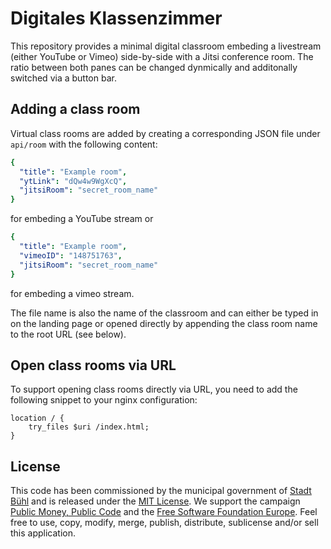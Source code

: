 # Digitales Klassenzimmer

This repository provides a minimal digital classroom embeding a livestream (either YouTube or Vimeo) side-by-side with a Jitsi conference room. The ratio between both panes can be changed dynmically and additonally switched via a button bar.

## Adding a class room

Virtual class rooms are added by creating a corresponding JSON file under `api/room` with the following content:

```yaml
{
  "title": "Example room",
  "ytLink": "dQw4w9WgXcQ",
  "jitsiRoom": "secret_room_name"
}
```
for embeding a YouTube stream or

```yaml
{
  "title": "Example room",
  "vimeoID": "148751763",
  "jitsiRoom": "secret_room_name"
}
```

for embeding a vimeo stream.

The file name is also the name of the classroom and can either be typed in on the landing page or opened directly by appending the class room name to the root URL (see below).

## Open class rooms via URL

To support opening class rooms directly via URL, you need to add the following snippet to your nginx configuration:

```nginx
location / {
    try_files $uri /index.html;
}
```

## License

This code has been commissioned by the municipal government of [Stadt Bühl](https://www.buehl.de) and is released under the [MIT License](https://opensource.org/licenses/MIT). We support the campaign [Public Money, Public Code](https://publiccode.eu/) and the [Free Software Foundation Europe](https://fsfe.org). Feel free to use, copy, modify, merge, publish, distribute, sublicense and/or sell this application.
